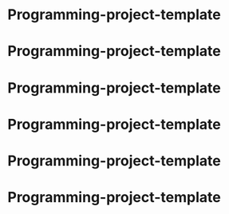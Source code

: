 # Programming-project-template
# Programming-project-template
# Programming-project-template
# Programming-project-template
# Programming-project-template
# Programming-project-template
